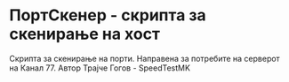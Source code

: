# ПортСкенер - скрипта за скенирање на хост
Скрипта за скенирање на порти. Направена за потребите на серверот на Канал 77.
Автор Трајче Гогов - SpeedTestMK
